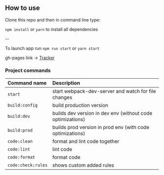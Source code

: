 ## How to use

Clone this repo and then in command line type:

`npm install` or `yarn`  to  install all dependencies

--

To launch app run `npm run start` or `yarn start` 

gh-pages link → [Tracker](https://nazarenkodima.github.io/tracker/)

### Project commands
Command name       | Description                                                      
:------------------|:----------------------------------
`start`            | start webpack-dev-server and watch for file changes          |
`build:config`     | build production version
`build:dev`        | builds dev version in dev env  (without code optimizations)
`build:prod`       | builds prod version in prod env (with code optimizations)
`code:clean`       | format and lint code together
`code:lint`        | lint code
`code:format`      | format code
`code:check:rules` | shows custom added rules

